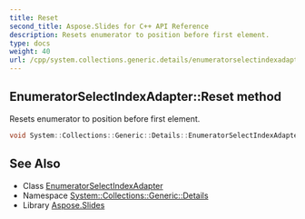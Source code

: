 ```yaml
---
title: Reset
second_title: Aspose.Slides for C++ API Reference
description: Resets enumerator to position before first element.
type: docs
weight: 40
url: /cpp/system.collections.generic.details/enumeratorselectindexadapter/reset/
---
```

## EnumeratorSelectIndexAdapter::Reset method


Resets enumerator to position before first element.

```cpp
void System::Collections::Generic::Details::EnumeratorSelectIndexAdapter<Source, Result>::Reset() override
```

## See Also

* Class [EnumeratorSelectIndexAdapter](../)
* Namespace [System::Collections::Generic::Details](../../)
* Library [Aspose.Slides](../../../)
